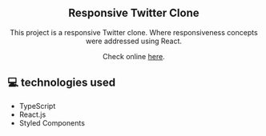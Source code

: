 <h2 align="center"> Responsive Twitter Clone </h2>

<p align="center">This project is a responsive Twitter clone. Where responsiveness concepts were addressed using React.</p>

<p align="center">Check online <a href="https://silly-kare-66f02b.netlify.app/" target="_blank" >here</a>.</p>


## <span>&#128187;</span> technologies used

- TypeScript
- React.js
- Styled Components
